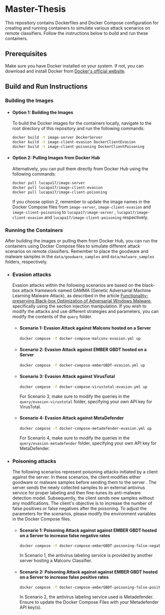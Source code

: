 # Master-Thesis
This repository contains Dockerfiles and Docker Compose configuration for creating and running containers to simulate various attack scenarios on remote classifiers. Follow the instructions below to build and run these containers.

## Prerequisites

Make sure you have Docker installed on your system. If not, you can download and install Docker from [Docker's official website](https://www.docker.com/get-started).

## Build and Run Instructions

### Building the Images

- #### Option 1: Building the Images
  To build the Docker images for the containers locally, navigate to the root directory of this repository and run the following commands:
  ```bash
  docker build -t image-server DockerServer
  docker build -t image-client-evasion DockerClientEvasion
  docker build -t image-client-poisoning DockerClientPoisoning
  ```

- #### Option 2: Pulling Images from Docker Hub
  Alternatively, you can pull them directly from Docker Hub using the following commands:
  ```bash
  docker pull lucapa17/image-server
  docker pull lucapa17/image-client-evasion
  docker pull lucapa17/image-client-poisoning
  ```
  If you choose option 2, remember to update the image names in the Docker Compose files from `image-server`, `image-client-evasion`  and `image-client-poisoning` to `lucapa17/image-server` , `lucapa17/image-client-evasion`  and `lucapa17/image-client-poisoning` respectively.
### Running the Containers

After building the images or pulling them from Docker Hub, you can run the containers using Docker Compose files to simulate different attack scenarios on remote classifiers. Remember to place the goodware and malware samples in the `data/goodware_samples` and `data/malware_samples` folders, respectively.

- ### Evasion attacks
  Evasion attacks within the following scenarios are based on the black-box attack framework named GAMMA (Genetic Adversarial Machine Learning Malware Attack), as described in the article [Functionality-preserving Black-box Optimization of Adversarial Windows Malware](https://arxiv.org/abs/2003.13526), specifically using the section injection manipulation.
  If you wish to modify the attacks and use different strategies and parameters, you can modify the contents of the `query` folder.
  - #### Scenario 1: Evasion Attack against Malconv hosted on a Server
    ```bash
    docker compose -f docker-compose-malconv-evasion.yml up
    ```
  - #### Scenario 2: Evasion Attack against EMBER GBDT hosted on a Server
    ```bash
    docker compose -f docker-compose-emberGBDT-evasion.yml up
    ```
  - #### Scenario 3: Evasion Attack against VirusTotal
    ```bash
    docker compose -f docker-compose-virustotal-evasion.yml up
    ```
    For Scenario 3, make sure to modify the queries in the `query/evasion-virustotal` folder, specifying your own API key for VirusTotal.
  - #### Scenario 4: Evasion Attack against MetaDefender
    ```bash
    docker compose -f docker-compose-metadefender-evasion.yml up
    ```
    For Scenario 4, make sure to modify the queries in the `query/evasion-metadefender` folder, specifying your own API key for MetaDefender.
- ### Poisoning attacks
  The following scenarios represent poisoning attacks initiated by a client against the server. In these scenarios, the client modifies either goodware or malware samples before sending them to the server . The server sends the newly collected samples to an external antivirus service for proper labeling and then fine-tunes its anti-malware detection model. Subsequently, the client sends new samples without any modifications. The client's objective is to increase the number of false positives or false negatives after the poisoning. To adjust the parameters for the scenarios, please modify the environment variables in the Docker Compose files.
  - #### Scenario 1: Poisoning Attack against against EMBER GBDT hosted on a Server to increase false negative rates
    ```bash
    docker compose -f docker-compose-emberGBDT-poisoning-false-negatives.yml up
    ```
    In Scenario 1, the antivirus labeling service is provided by another server hosting a Malconv Classifier.
  - #### Scenario 2: Poisoning Attack against against EMBER GBDT hosted on a Server to increase false positive rates
    ```bash
    docker compose -f docker-compose-emberGBDT-poisoning-false-positives.yml up
    ```
    In Scenario 2, the antivirus labeling service used is Metadefender. Ensure to update the Docker Compose Files with your Metadefender API key(s).
